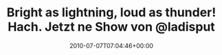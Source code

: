 ---
retweeted: false
source: <a href="http://twitter.com" rel="nofollow">Twitter Web Client</a>
entities:
  hashtags: []
  symbols: []
  user_mentions:
  - name: La Dispute
    screen_name: ladisputeband
    indices:
    - '62'
    - '76'
    id_str: '24959165'
    id: '24959165'
  urls: []
display_text_range:
- '0'
- '87'
favorite_count: '0'
id_str: '17930764326'
truncated: false
retweet_count: '0'
id: '17930764326'
created_at: Wed Jul 07 07:04:46 +0000 2010
favorited: false
full_text: Bright as lightning, loud as thunder! Hach. Jetzt ne Show von [@ladisputeband](https://twitter.com/ladisputeband)
  im Waggon.
lang: de
tags:
- pesos/twitter
date: '2010-07-07T07:04:46+00:00'
src: https://twitter.com/bascht/status/17930764326
original_url: https://twitter.com/bascht/status/17930764326
type: twitter_tweet
text: Bright as lightning, loud as thunder! Hach. Jetzt ne Show von [@ladisputeband](https://twitter.com/ladisputeband)
  im Waggon.
title: Bright as lightning, loud as thunder! Hach. Jetzt ne Show von @ladisput

---